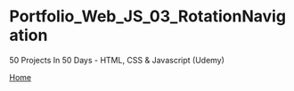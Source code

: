 # Portfolio_Web_JS_03_RotationNavigation
50 Projects In 50 Days - HTML, CSS &amp; Javascript (Udemy)

<!-- [Home](/README.md) or this [Home](/../../) works 
- first links to file in root "/"
- second links to base "Portfolio" folder going down from root "/" through "main" then "blob"
-- note blob for files and tree for directories so need to link to files -->

[Home](/README.md)

<!-- Simple four step progress that changes forwards or backwards with button presses.

![Image1](./project/1.png)\
![Image2](./project/2.png)\
![Image3](./project/3.png)\
![Image4](./project/4.png) -->
